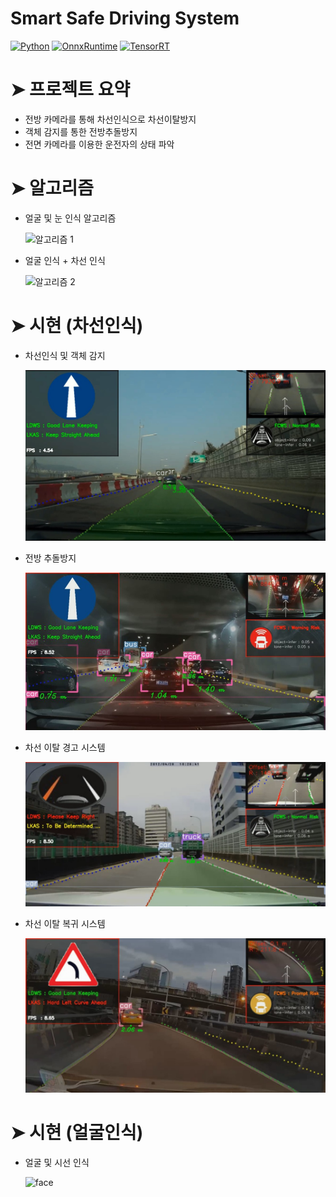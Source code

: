 # Smart Safe Driving System
<p>
    <a href="#"><img alt="Python" src="https://img.shields.io/badge/Python-14354C.svg?logo=python&logoColor=white"></a>
    <a href="#"><img alt="OnnxRuntime" src="https://img.shields.io/badge/OnnxRuntime-FF6F00.svg?logo=onnx&logoColor=white"></a>
    <a href="#"><img alt="TensorRT" src="https://img.shields.io/badge/TensorRT-49D.svg?logo=flask&logoColor=white"></a>


# ➤ 프로젝트 요약
- 전방 카메라를 통해 차선인식으로 차선이탈방지
- 객체 감지를 통한 전방추돌방지
- 전면 카메라를 이용한 운전자의 상태 파악

# ➤ 알고리즘
- 얼굴 및 눈 인식 알고리즘
  
  <img width="625" alt="알고리즘 1" src="https://github.com/ksp0814/Smart-Safe-Driving-System/assets/122997638/57ce1680-e6ed-42de-b0eb-46b26d7c9768">

- 얼굴 인식 + 차선 인식

  <img width="470" alt="알고리즘 2" src="https://github.com/ksp0814/Smart-Safe-Driving-System/assets/122997638/49968d1d-a87b-412e-aafe-7ce39ae03487">

  

# ➤ 시현 (차선인식)
- 차선인식 및 객체 감지

    ![!FCWS](https://github.com/ksp0814/Smart-Safe-Driving-System/blob/master/demo/lane-test01.jpg)
- 전방 추돌방지

    ![!FCWS](https://github.com/ksp0814/Smart-Safe-Driving-System/blob/master/demo/FCWS.jpg)
    
- 차선 이탈 경고 시스템

    ![!LDWS](https://github.com/ksp0814/Smart-Safe-Driving-System/blob/master/demo/LDWS.jpg)

- 차선 이탈 복귀 시스템

    ![!LKAS](https://github.com/ksp0814/Smart-Safe-Driving-System/blob/master/demo/LKAS_01.jpg)


# ➤ 시현 (얼굴인식)
- 얼굴 및 시선 인식

  <img width="816" alt="face" src="https://github.com/ksp0814/Smart-Safe-Driving-System/assets/122997638/59498ac8-6183-441b-beaa-2e23bc402a16">

